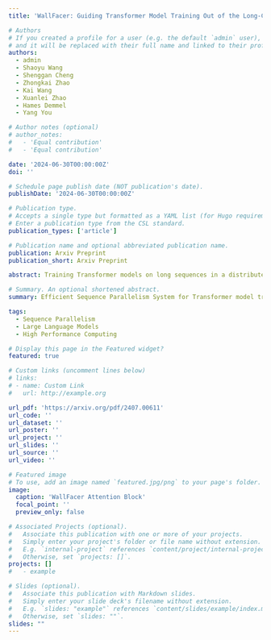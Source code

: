 ```yaml
---
title: 'WallFacer: Guiding Transformer Model Training Out of the Long-Context Dark Forest with N-body Problem'

# Authors
# If you created a profile for a user (e.g. the default `admin` user), write the username (folder name) here
# and it will be replaced with their full name and linked to their profile.
authors:
  - admin
  - Shaoyu Wang
  - Shenggan Cheng
  - Zhongkai Zhao
  - Kai Wang
  - Xuanlei Zhao
  - Hames Demmel
  - Yang You

# Author notes (optional)
# author_notes:
#   - 'Equal contribution'
#   - 'Equal contribution'

date: '2024-06-30T00:00:00Z'
doi: ''

# Schedule page publish date (NOT publication's date).
publishDate: '2024-06-30T00:00:00Z'

# Publication type.
# Accepts a single type but formatted as a YAML list (for Hugo requirements).
# Enter a publication type from the CSL standard.
publication_types: ['article']

# Publication name and optional abbreviated publication name.
publication: Arxiv Preprint
publication_short: Arxiv Preprint

abstract: Training Transformer models on long sequences in a distributed setting poses significant challenges in terms of efficiency and scalability. Current methods are either constrained by the number of attention heads or excessive communication overheads. To address this problem, we propose WallFacer, a multi-dimensional distributed training system for long sequences, fostering an efficient communication paradigm and providing additional tuning flexibility for communication arrangements. Specifically, WallFacer introduces an extra parallel dimension to substantially reduce communication volume and avoid bandwidth bottlenecks. Through comprehensive experiments across diverse hardware environments and on both Natural Language Processing (NLP) and Computer Vision (CV) tasks, we demonstrate that our approach significantly surpasses state-of-the-art methods that support near-infinite sequence lengths, achieving performance improvements of up to 77.12% on GPT-style models and up to 114.33% on DiT (Diffusion Transformer) models.

# Summary. An optional shortened abstract.
summary: Efficient Sequence Parallelism System for Transformer model training.

tags:
  - Sequence Parallelism
  - Large Language Models
  - High Performance Computing

# Display this page in the Featured widget?
featured: true

# Custom links (uncomment lines below)
# links:
# - name: Custom Link
#   url: http://example.org

url_pdf: 'https://arxiv.org/pdf/2407.00611'
url_code: ''
url_dataset: ''
url_poster: ''
url_project: ''
url_slides: ''
url_source: ''
url_video: ''

# Featured image
# To use, add an image named `featured.jpg/png` to your page's folder.
image:
  caption: 'WallFacer Attention Block'
  focal_point: ''
  preview_only: false

# Associated Projects (optional).
#   Associate this publication with one or more of your projects.
#   Simply enter your project's folder or file name without extension.
#   E.g. `internal-project` references `content/project/internal-project/index.md`.
#   Otherwise, set `projects: []`.
projects: []
#   - example

# Slides (optional).
#   Associate this publication with Markdown slides.
#   Simply enter your slide deck's filename without extension.
#   E.g. `slides: "example"` references `content/slides/example/index.md`.
#   Otherwise, set `slides: ""`.
slides: ""
---
```


<!-- {{% callout note %}}
Click the _Cite_ button above to demo the feature to enable visitors to import publication metadata into their reference management software.
{{% /callout %}}

{{% callout note %}}
Create your slides in Markdown - click the _Slides_ button to check out the example.
{{% /callout %}}

Add the publication's **full text** or **supplementary notes** here. You can use rich formatting such as including [code, math, and images](https://docs.hugoblox.com/content/writing-markdown-latex/). -->
